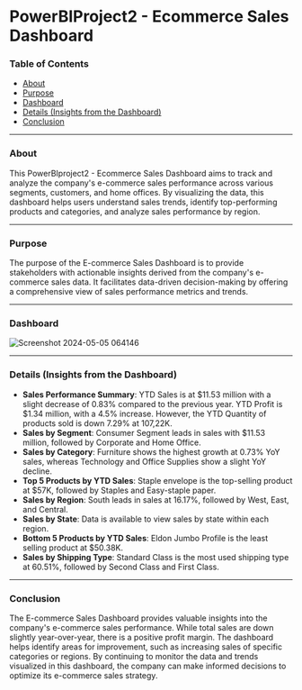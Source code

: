 # PowerBIProject2 - Ecommerce Sales Dashboard

### Table of Contents

- [About](#about)
- [Purpose](#purpose)
- [Dashboard](#dashboard)
- [Details (Insights from the Dashboard)](#details-insights-from-the-dashboard)
- [Conclusion](#conclusion)

---

### About

This PowerBIproject2 - Ecommerce Sales Dashboard aims to track and analyze the company's e-commerce sales performance across various segments, customers, and home offices. By visualizing the data, this dashboard helps users understand sales trends, identify top-performing products and categories, and analyze sales performance by region.

---

### Purpose

The purpose of the E-commerce Sales Dashboard is to provide stakeholders with actionable insights derived from the company's e-commerce sales data. It facilitates data-driven decision-making by offering a comprehensive view of sales performance metrics and trends.

---

### Dashboard

![Screenshot 2024-05-05 064146](https://github.com/qamaruddin-khichi/PowerBIProject2-Ecommerce-Sales-Dashboard/assets/155871872/9b447bc3-100f-4e2a-9cf7-19a138570092)

---

### Details (Insights from the Dashboard)

- **Sales Performance Summary**: YTD Sales is at $11.53 million with a slight decrease of 0.83% compared to the previous year. YTD Profit is $1.34 million, with a 4.5% increase. However, the YTD Quantity of products sold is down 7.29% at 107,22K.
- **Sales by Segment**: Consumer Segment leads in sales with $11.53 million, followed by Corporate and Home Office.
- **Sales by Category**: Furniture shows the highest growth at 0.73% YoY sales, whereas Technology and Office Supplies show a slight YoY decline.
- **Top 5 Products by YTD Sales**: Staple envelope is the top-selling product at $57K, followed by Staples and Easy-staple paper.
- **Sales by Region**: South leads in sales at 16.17%, followed by West, East, and Central.
- **Sales by State**: Data is available to view sales by state within each region.
- **Bottom 5 Products by YTD Sales**: Eldon Jumbo Profile is the least selling product at $50.38K.
- **Sales by Shipping Type**: Standard Class is the most used shipping type at 60.51%, followed by Second Class and First Class.

---

### Conclusion

The E-commerce Sales Dashboard provides valuable insights into the company's e-commerce sales performance. While total sales are down slightly year-over-year, there is a positive profit margin. The dashboard helps identify areas for improvement, such as increasing sales of specific categories or regions. By continuing to monitor the data and trends visualized in this dashboard, the company can make informed decisions to optimize its e-commerce sales strategy.
